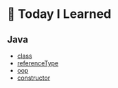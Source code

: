 # 📝 Today I Learned

## Java

* [class](https://github.com/rbgusdlza/TIL/blob/main/Java/class.md)
* [referenceType](https://github.com/rbgusdlza/TIL/blob/main/Java/referenceType.md)
* [oop](https://github.com/rbgusdlza/TIL/blob/main/Java/oop.md)
* [constructor](https://github.com/rbgusdlza/TIL/blob/main/Java/constructor.md)
